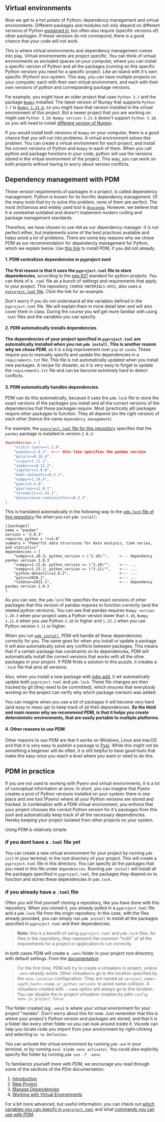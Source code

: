 ## Virtual environments

Now we get to a hot potato of Python: dependency management and virtual environments. Different packages and modules not only depend on different versions of Python [explained in](../dependencies/02_version_management.md), but often also require (specific versions of) other packages. If these versions do not correspond, there is a good chance that your code will not work.

This is where virtual environments and dependency management comes into play. Virtual environments are project specific. You can think of virtual environments as secluded spaces on your computer, where you can install a specific version of Python and all the packages (running on this specific Python version) you need for a specific project. Like an island with it's own specific (Python) eco-system. This way, you can have multiple projects on your computer, each with their own virtual environment, and each with their own versions of python and corresponding package versions.

For example, you might have an older project that uses `Python 3.7` and the package [`Numpy`](https://numpy.org/devdocs/index.html) installed. The latest version of Numpy that supports `Python 3.7`  is [`Numpy 1.21.6`](https://numpy.org/devdocs/release/1.21.6-notes.html), so you might have that version installed in the virtual environment of this project. But a newer project that you are working on might use `Python 3.10`. `Numpy version 1.21.6` doesn't support `Python 3.10`, so you will need to install [different version of Numpy](https://numpy.org/devdocs/release/1.22.0-notes.html).

If you would install both versions of `Numpy` on your computer, there is a good chance that you will run into problems. A virtual environment solves this problem. You can create a virtual environment for each project, and install the correct versions of Python and `Numpy` in each of them. When you call python and package functions in your code, python will use the versions stored in the virtual environment of the project. This way, you can work on both projects without having to worry about version conflicts.

## Dependency management with PDM

These version requirements of packages in a project, is called dependency management. Python is known for its horrific dependency management. Of the many tools that try to solve this problem, none of them are perfect. The most (in)famous and widely used tool is [`Anaconda`](https://www.anaconda.com/). However, we believe that it is somewhat outdated and doesn't implement modern coding and package management standards.

Therefore, we have chosen to use `PDM` as our dependency manager. It is not perfect either, but implements some of the best practices available and helps avoid a lot of problems. There are some key reasons why we chose PDM as our recommendation for dependency management for Python, which we explain below. Use [this link](https://pdm.fming.dev/) to install PDM, if you did not already.

#### 1. PDM centralizes dependencies in pyproject.toml

**The first reason is that it uses the `pyproject.toml` file to store dependencies**, according to the [pep 621](https://peps.python.org/pep-0621/) standard for python projects. You can think of a `.toml` file as a bunch of settings and requirements that apply to your project. This repository, `COURSE-MATERIALS-UOS1`, also uses a [`pyproject.toml` file](../../pyproject.toml). Click the link for an example.

Don't worry if you do not understand all the variables defined in the `pyproject.toml` file. We will explain them in more detail later and will also cover them in class. During the course you will get more familiar with using `.toml` files and the variables you can specify.

#### 2. PDM automatically installs dependencies

**The dependencies of your project specified in `pyproject.toml` are automatically installed when you run `pdm install`. This is another reason why we chose PDM**, as it is a big improvement over `pip` or `conda`. These require you to manually specify and update the dependencies in a `requirements.txt` file. This file is not automatically updated when you install new packages. A recipe for disaster, as it is very easy to forget to update the `requirements.txt` file and can be become extremely hard to detect conflicts.

#### 3. PDM automatically handles dependencies

PDM can do this automatically, because it uses the `pdm.lock` file to store the exact versions of the packages you install and all the correct versions of the dependencies that these packages require. Most (practically all) packages require other packages to function. They all depend (on the right version) of each other (hence the name `dependency management`).

For example, the [`pyproject.toml` file for this repository](../../pyproject.toml) specifies that the `pandas` package is installed in version `2.0.3`:

```toml
dependencies = [
    "scikit-learn>=1.3.0",
    "pandas>=2.0.3", <--- this line specifies the pandas version
    "polars>=0.18.4",
    "scipy>=1.11.1",
    "seaborn>=0.12.2",
    "jupyter>=1.0.0",
    "mads-datasets>=0.2.2",
    "numpy>=1.24.4",
    "pymc>=5.6.0",
    "pyarrow>=12.0.1",
    "streamlit>=1.24.1",
    "datascience-cookiecutter>=0.3.3",
]
```

This is translated automatically in the following way to the [`pdm.lock` file of this repository](../../pdm.lock) file when you run `pdm install`:

```
[[package]]
name = "pandas"
version = "2.0.3"
requires_python = ">=3.8"
summary = "Powerful data structures for data analysis, time series, and statistics"
dependencies = [
    "numpy>=1.20.3; python_version < \"3.10\"",     <--- dependency pandas version 2.0.3
    "numpy>=1.21.0; python_version >= \"3.10\"",    <--- ...
    "numpy>=1.23.2; python_version >= \"3.11\"",    <--- ...
    "python-dateutil>=2.8.2",                       <--- ...
    "pytz>=2020.1",                                 <--- ...
    "tzdata>=2022.1",                               <--- dependency pandas version 2.0.3
]
```

As you can see, the `pdm.lock` file specifies the exact versions of other packages that this version of pandas requires to function correctly (and the related python versions). You can see that pandas requires `Numpy version 1.20.3` when your project uses a Python version lower than `3.10`, `Numpy 1.21.0` when you use Python `3.10` or higher and `1.23.2` when you use Python version `3.11` or higher.

When you run [`pdm install`](https://pdm.fming.dev/latest/reference/cli/#install), PDM will handle all these dependencies correctly for you. The same goes for when you install or update a package. It will also automatically solve any conflicts between packages. This means that if a certain package has constraints on its dependencies, PDM will automatically install the correct versions that works with all the other packages in your project. If PDM finds a solution to this puzzle, it creates a `.lock` file that pins all versions.

Also, when you install a new package with [pdm add](https://pdm.fming.dev/reference/cli#add), it wil automatically update both `pyproject.toml` and `pdm.lock`. These file changes are then tracked by git (they need to be committed), which ensures that everybody working on the project can verify why which package (verson) was added.

You can imagine when you use a lot of packages it will become very hard (and easy to mess up) to keep track of all their dependencies. **So the third and main reason why we recommend PDM, is that it helps you create deterministic environments, that are easily portable to multiple platforms.**

#### 4. Other reasons to use PDM

Other reasons to use PDM are that it works on Windows, Linux and macOS and that it is very easy to publish a package to [Pypi](https://pypi.org/). While this might not be something a beginner will do often, it is still helpful to have good tools that make this easy once you reach a level where you want or need to do this.

## PDM in practice

If you are not used to working with Pyenv and virtual environments, it is a lot of conceptual information at once. In short, you can imagine that Pyenv creates a pool of Python versions installed on your system: there is one place and one tool (Pyenv) where all your Python versions are stored and tracked. In combination with a PDM virtual environment, you enforce that your project chooses the correct Python version for it's packages from this pool and automatically keep track of all the necessary dependencies. Hereby keeping your project isolated from other projects on your system.

Using PDM is relatively simple.

### if you dont have a `.toml` file yet

You can create a new virtual environment for your project by running `pdm init` in your terminal, in the root directory of your project. This will create a `pyproject.toml` file in this directory. You can specify all the packages that you need in this file under `dependencies`. Running `pdm install` will install all the packages specified in `pyproject.toml`, the packages they depend on to function and stores these dependencies in `pdm.lock`.

### if you already have a `.toml` file

Often you will find yourself cloning a repository, like you have done with this repository. When you cloned it, you already pulled in a `pyproject.toml` file and a `pdm.lock` file from the origin repository. In this case, with the files already provided, you can simply run `pdm install` to install all the packages specified in `pyproject.toml` and their dependencies.

> **Note:** this is a benefit of using `pyproject.toml` and `pdm.lock` files. As files in the repository, they represent the common "truth" of all the requirements for a project or application to run correctly.

In both cases PDM will create a `.venv` folder in your project root directory, with default settings. From the [documentation](https://pdm.fming.dev/latest/usage/venv/#the-location-of-virtualenvs):

> For the first time, PDM will try to create a virtualenv in project, unless `.venv` already exists. Other virtualenvs go to the location specified by the `venv.location` configuration. They are named as `<project_name>-<path_hash>-<name_or_python_version>` to avoid name collision. A virtualenv created with `--name` option will always go to this location. You can disable the in-project virtualenv creation by pdm `config venv.in_project false`

The folder created (eg `.venv`) is where your virtual environment for your project "resides". Don't worry about this for now. Just remember that this is where your project's Python version and packages are stored, and that it is a folder like every other folder so you can look around inside it. Vscode can help you locate code you import from your environment by right-clicking and selecting `Go to Definiton`.

You can activate the virtual environment by running `pdm use` in your terminal, or by running `eval $(pdm venv activate)`. You could also explicitly specify the folder by running `pdm use -f .venv`.

To familiarize yourself more with PDM, we encourage you read through some of the sections of the PDm documentation:

1. [Introduction](https://pdm.fming.dev/latest/)
1. [New Project](https://pdm.fming.dev/latest/usage/project/)
1. [Manage Dependencies](https://pdm.fming.dev/latest/usage/dependency/)
1. [Working with Virtual Environments](https://pdm.fming.dev/latest/usage/venv/)

For a bit more advanced, but useful information, you can check out [which variables you can specify in `pyproject.toml`](https://pdm.fming.dev/latest/reference/pep621/) and what [commands you can use with PDM](https://pdm.fming.dev/latest/reference/cli/).
